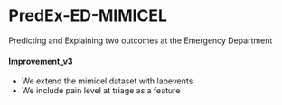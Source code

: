 # PredEx-ED-MIMICEL
Predicting and Explaining two outcomes at the Emergency Department

#### Improvement_v3
* We extend the mimicel dataset with labevents
* We include pain level at triage as a feature
